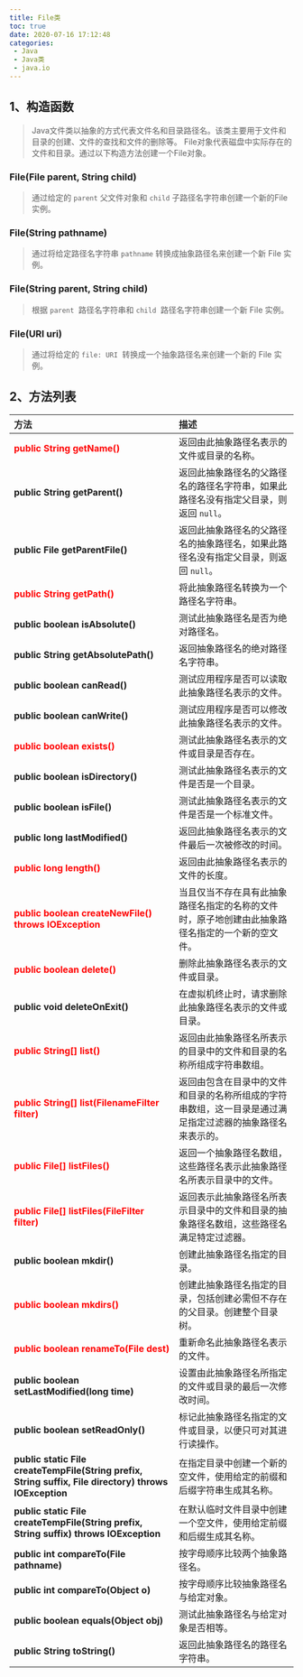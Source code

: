 ```yaml
---
title: File类
toc: true
date: 2020-07-16 17:12:48
categories: 
 - Java
 - Java类
 - java.io
---
```

<meta name="referrer" content="no-referrer"/>

## 1、构造函数
> Java文件类以抽象的方式代表文件名和目录路径名。该类主要用于文件和目录的创建、文件的查找和文件的删除等。
> File对象代表磁盘中实际存在的文件和目录。通过以下构造方法创建一个File对象。

### File(File parent, String child)
> 通过给定的 `parent` 父文件对象和 `child` 子路径名字符串创建一个新的File实例。

### File(String pathname) 
> 通过将给定路径名字符串 `pathname` 转换成抽象路径名来创建一个新 File 实例。

### File(String parent, String child)
> 根据 `parent`  路径名字符串和 `child`  路径名字符串创建一个新 File 实例。

### File(URI uri)
> 通过将给定的 `file: URI`  转换成一个抽象路径名来创建一个新的 File 实例。

## 2、方法列表
| 方法 | 描述 |
| :--- | :--- |
| <font color=red>**public String getName()**</font> | 返回由此抽象路径名表示的文件或目录的名称。 |
|  **public String getParent()** | 返回此抽象路径名的父路径名的路径名字符串，如果此路径名没有指定父目录，则返回 `null`。 |
|  **public File getParentFile()** |返回此抽象路径名的父路径名的抽象路径名，如果此路径名没有指定父目录，则返回 `null`。 |
| <font color=red>**public String getPath()**</font> | 将此抽象路径名转换为一个路径名字符串。 |
| **public boolean isAbsolute()** | 测试此抽象路径名是否为绝对路径名。 |
| **public String getAbsolutePath()** | 返回抽象路径名的绝对路径名字符串。 |
| **public boolean canRead()** | 测试应用程序是否可以读取此抽象路径名表示的文件。 |
| **public boolean canWrite()** | 测试应用程序是否可以修改此抽象路径名表示的文件。 |
| <font color=red>**public boolean exists()**</font> | 测试此抽象路径名表示的文件或目录是否存在。 |
| **public boolean isDirectory()** | 测试此抽象路径名表示的文件是否是一个目录。 |
| **public boolean isFile()** | 测试此抽象路径名表示的文件是否是一个标准文件。 |
| **public long lastModified()** | 返回此抽象路径名表示的文件最后一次被修改的时间。 |
| <font color=red>**public long length()**</font> | 返回由此抽象路径名表示的文件的长度。 |
| <font color=red>**public boolean createNewFile() throws IOException**</font> | 当且仅当不存在具有此抽象路径名指定的名称的文件时，原子地创建由此抽象路径名指定的一个新的空文件。 |
| <font color=red>**public boolean delete()**</font> | 删除此抽象路径名表示的文件或目录。 |
| **public void deleteOnExit()** | 在虚拟机终止时，请求删除此抽象路径名表示的文件或目录。 |
| <font color=red>**public String[] list()**</font> | 返回由此抽象路径名所表示的目录中的文件和目录的名称所组成字符串数组。 |
| <font color=red>**public String[] list(FilenameFilter filter)**</font> | 返回由包含在目录中的文件和目录的名称所组成的字符串数组，这一目录是通过满足指定过滤器的抽象路径名来表示的。 |
| <font color=red>**public File[] listFiles()**</font> |  返回一个抽象路径名数组，这些路径名表示此抽象路径名所表示目录中的文件。 |
| <font color=red>**public File[] listFiles(FileFilter filter)**</font> | 返回表示此抽象路径名所表示目录中的文件和目录的抽象路径名数组，这些路径名满足特定过滤器。 |
| **public boolean mkdir()** | 创建此抽象路径名指定的目录。 |
| <font color=red>**public boolean mkdirs()**</font> | 创建此抽象路径名指定的目录，包括创建必需但不存在的父目录。创建整个目录树。 |
| <font color=red>**public boolean renameTo(File dest)**</font> |  重新命名此抽象路径名表示的文件。 |
| **public boolean setLastModified(long time)** | 设置由此抽象路径名所指定的文件或目录的最后一次修改时间。 |
| **public boolean setReadOnly()** | 标记此抽象路径名指定的文件或目录，以便只可对其进行读操作。 |
| **public static File createTempFile(String prefix, String suffix, File directory) throws IOException** | 在指定目录中创建一个新的空文件，使用给定的前缀和后缀字符串生成其名称。 |
| **public static File createTempFile(String prefix, String suffix) throws IOException** | 在默认临时文件目录中创建一个空文件，使用给定前缀和后缀生成其名称。 |
| **public int compareTo(File pathname)** | 按字母顺序比较两个抽象路径名。 |
| **public int compareTo(Object o)** | 按字母顺序比较抽象路径名与给定对象。 |
| **public boolean equals(Object obj)** | 测试此抽象路径名与给定对象是否相等。 |
| **public String toString()** | 返回此抽象路径名的路径名字符串。 |